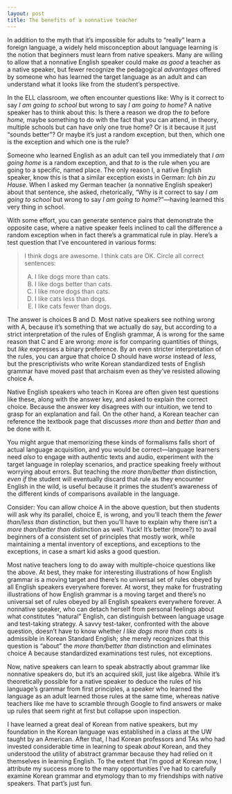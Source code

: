 ```yaml
---
layout: post
title: The benefits of a nonnative teacher
---
```


In addition to the myth that it’s impossible for adults to “really” learn a
foreign language, a widely held misconception about language learning is the
notion that beginners must learn from native speakers. Many are willing to allow
that a nonnative English speaker could make *as good* a teacher as a native
speaker, but fewer recognize the pedagogical *advantages* offered by someone who
has learned the target language as an adult and can understand what it looks
like from the student’s perspective.

In the ELL classroom, we often encounter questions like: Why is it correct to
say *I am going to school* but wrong to say *I am going to home?* A native
speaker has to think about this: Is there a reason we drop the *to* before
*home,* maybe something to do with the fact that you can attend, in theory,
multiple schools but can have only one true home? Or is it because it just
“sounds better”? Or maybe it’s just a random exception, but then, which one is
the exception and which one is the rule?

Someone who learned English as an adult can tell you immediately that *I am
going home* is a random exception, and that *to* is the rule when you are going
to a specific, named place. The only reason I, a native English speaker, know
this is that a similar exception exists in German: *Ich bin zu Hause.* When I
asked my German teacher (a nonnative English speaker) about that sentence, she
asked, rhetorically, “Why is it correct to say *I am going to school* but wrong
to say *I am going to home*?”—having learned this very thing in school.

With some effort, you can generate sentence pairs that demonstrate the opposite
case, where a native speaker feels inclined to call the difference a random
exception when in fact there’s a grammatical rule in play. Here’s a test
question that I’ve encountered in various forms:

> I think dogs are awesome. I think cats are OK. Circle all correct sentences:
>
> <ol type="A">
>   <li>I like dogs more than cats.</li>
>   <li>I like dogs better than cats.</li>
>   <li>I like more dogs than cats.</li>
>   <li>I like cats less than dogs.</li>
>   <li>I like cats fewer than dogs.</li>
> </ol>

The answer is choices B and D. Most native speakers see nothing wrong with A,
because it’s something that we actually do say, but according to a strict
interpretation of the rules of English grammar, A is wrong for the same reason
that C and E are wrong: *more* is for comparing quantities of things, but *like*
expresses a binary preference. By an even stricter interpretation of the rules,
you can argue that choice D should have *worse* instead of *less,* but the
prescriptivists who write Korean standardized tests of English grammar have
moved past that archaism even as they’ve resisted allowing choice A.

Native English speakers who teach in Korea are often given test questions like
these, along with the answer key, and asked to explain the correct choice.
Because the answer key disagrees with our intuition, we tend to grasp for an
explanation and fail. On the other hand, a Korean teacher can reference the
textbook page that discusses *more than* and *better than* and be done with it.

You might argue that memorizing these kinds of formalisms falls short of actual
language acquisition, and you would be correct—language learners need *also* to
engage with authentic texts and audio, experiment with the target language in
roleplay scenarios, and practice speaking freely without worrying about errors.
But teaching the *more than/better than* distinction, *even if* the student will
eventually discard that rule as they encounter English in the wild, is useful
because it primes the student’s awareness of the different kinds of comparisons
available in the language.

Consider: You can allow choice A in the above question, but then students will
ask why its parallel, choice E, is wrong, and you’ll teach them the *fewer
than/less than* distinction, but then you’ll have to explain why there isn’t a
*more than/better than* distinction as well. Yuck! It’s better (more?) to avail
beginners of a consistent set of principles that mostly work, while maintaining
a mental inventory of exceptions, and exceptions to the exceptions, in case a
smart kid asks a good question.

Most native teachers long to do away with multiple-choice questions like the
above. At best, they make for interesting illustrations of how English grammar
is a moving target and there’s no universal set of rules obeyed by all English
speakers everywhere forever. At worst, they make for frustrating illustrations
of how English grammar is a moving target and there’s no universal set of rules
obeyed by all English speakers everywhere forever. A nonnative speaker, who can
detach herself from personal feelings about what constitutes “natural” English,
can distinguish between language usage and test-taking strategy. A savvy
test-taker, confronted with the above question, doesn’t have to know whether *I
like dogs more than cats* is admissible in Korean Standard English; she merely
recognizes that this question is “about” the *more than/better than* distinction
and eliminates choice A because standardized examinations test rules, not
exceptions.

Now, native speakers can learn to speak abstractly about grammar like nonnative
speakers do, but it’s an acquired skill, just like algebra. While it’s
theoretically possible for a native speaker to deduce the rules of his
language’s grammar from first principles, a speaker who learned the language as
an adult learned those rules at the same time, whereas native teachers like me
have to scramble through Google to find answers or make up rules that seem right
at first but collapse upon inspection.

I have learned a great deal of Korean from native speakers, but my foundation in
the Korean language was established in a class at the UW taught by an American.
After that, I had Korean professors and TAs who had invested considerable time
in learning to speak *about* Korean, and they understood the utility of abstract
grammar because they had relied on it themselves in learning English. To the
extent that I’m good at Korean now, I attribute my success more to the many
opportunities I’ve had to carefully examine Korean grammar and etymology than to
my friendships with native speakers. That part’s just fun.
